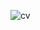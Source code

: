 ![cv](https://github.com/Sematemur/YOLOv8-ile-araba-sayimi/assets/99514111/eb5c0a41-8243-401c-a29e-0a2fc2925ac9)

